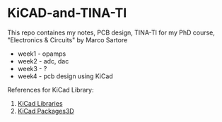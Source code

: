 # KiCAD-and-TINA-TI

This repo containes my notes, PCB design, TINA-TI for my PhD course, "Electronics & Circuits" by Marco Sartore

- week1 - opamps
- week2 - adc, dac
- week3 - ? 
- week4 - pcb design using KiCad

References for KiCad Library:

1. [KiCad Libraries ](https://kicad.github.io/packages3d/)
2. [KiCad Packages3D](https://gitlab.com/kicad/libraries/kicad-packages3D)
